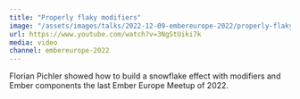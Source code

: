 ```yaml
---
title: "Properly flaky modifiers"
image: "/assets/images/talks/2022-12-09-embereurope-2022/properly-flaky-modifiers-thumbnail.jpg"
url: https://www.youtube.com/watch?v=3NgStUiki7k
media: video
channel: embereurope-2022
---
```


Florian Pichler showed how to build a snowflake effect with modifiers and Ember
components the last Ember Europe Meetup of 2022.
